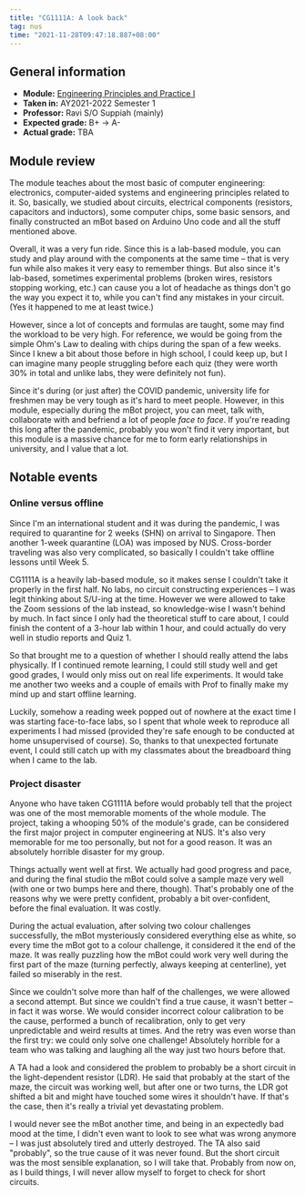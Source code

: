 ```yaml
---
title: "CG1111A: A look back"
tag: nus
time: "2021-11-28T09:47:18.887+08:00"
---
```


## General information

* **Module:** [Engineering Principles and Practice I](https://nusmods.com/modules/CG1111A)
* **Taken in:** AY2021-2022 Semester 1
* **Professor:** Ravi S/O Suppiah (mainly)
* **Expected grade:** B+ &rarr; A-
* **Actual grade:** TBA

## Module review

The module teaches about the most basic of computer engineering: electronics,
computer-aided systems and engineering principles related to it. So, basically,
we studied about circuits, electrical components (resistors, capacitors and
inductors), some computer chips, some basic sensors, and finally constructed an
mBot based on Arduino Uno code and all the stuff mentioned above.

Overall, it was a very fun ride. Since this is a lab-based module, you can study
and play around with the components at the same time &ndash; that is very fun
while also makes it very easy to remember things. But also since it's lab-based,
sometimes experimental problems (broken wires, resistors stopping working, etc.)
can cause you a lot of headache as things don't go the way you expect it to,
while you can't find any mistakes in your circuit. (Yes it happened to me at
least twice.)

However, since a lot of concepts and formulas are taught, some may find the
workload to be very high. For reference, we would be going from the simple
Ohm's Law to dealing with chips during the span of a few weeks. Since I knew a
bit about those before in high school, I could keep up, but I can imagine many
people struggling before each quiz (they were worth 30% in total and unlike
labs, they were definitely not fun).

Since it's during (or just after) the COVID pandemic, university life for
freshmen may be very tough as it's hard to meet people. However, in this module,
especially during the mBot project, you can meet, talk with, collaborate with
and befriend a lot of people *face to face*. If you're reading this long after
the pandemic, probably you won't find it very important, but this module is a
massive chance for me to form early relationships in university, and I value
that a lot.

## Notable events

### Online versus offline

Since I'm an international student and it was during the pandemic, I was
required to quarantine for 2 weeks (SHN) on arrival to Singapore. Then another
1-week quarantine (LOA) was imposed by NUS. Cross-border traveling was also
very complicated, so basically I couldn't take offline lessons until Week 5.

CG1111A is a heavily lab-based module, so it makes sense I couldn't take it
properly in the first half. No labs, no circuit constructing experiences &ndash;
I was legit thinking about S/U-ing at the time. However we were allowed to take
the Zoom sessions of the lab instead, so knowledge-wise I wasn't behind by much.
In fact since I only had the theoretical stuff to care about, I could finish
the content of a 3-hour lab within 1 hour, and could actually do very well in
studio reports and Quiz 1.

So that brought me to a question of whether I should really attend the labs
physically. If I continued remote learning, I could still study well and get
good grades, I would only miss out on real life experiments. It would take me
another two weeks and a couple of emails with Prof to finally make my mind up
and start offline learning.

Luckily, somehow a reading week popped out of nowhere at the exact time I was
starting face-to-face labs, so I spent that whole week to reproduce all
experiments I had missed (provided they're safe enough to be conducted at home
unsupervised of course). So, thanks to that unexpected fortunate event, I could
still catch up with my classmates about the breadboard thing when I came to the
lab.

### Project disaster

Anyone who have taken CG1111A before would probably tell that the project was
one of the most memorable moments of the whole module. The project, taking a
whooping 50% of the module's grade, can be considered the first major project
in computer engineering at NUS. It's also very memorable for me too personally,
but not for a good reason. It was an absolutely horrible disaster for my group.

Things actually went well at first. We actually had good progress and pace, and
during the final studio the mBot could solve a sample maze very well (with one
or two bumps here and there, though). That's probably one of the reasons why we
were pretty confident, probably a bit over-confident, before the final
evaluation. It was costly.

During the actual evaluation, after solving two colour challenges successfully,
the mBot mysteriously considered everything else as white, so every time the
mBot got to a colour challenge, it considered it the end of the maze. It was
really puzzling how the mBot could work very well during the first part of the
maze (turning perfectly, always keeping at centerline), yet failed so miserably
in the rest.

Since we couldn't solve more than half of the challenges, we were allowed a
second attempt. But since we couldn't find a true cause, it wasn't better &ndash;
in fact it was worse. We would consider incorrect colour calibration to be the
cause, performed a bunch of recalibration, only to get very unpredictable and
weird results at times. And the retry was even worse than the first try: we
could only solve one challenge! Absolutely horrible for a team who was talking
and laughing all the way just two hours before that.

A TA had a look and considered the problem to probably be a short circuit in
the light-dependent resistor (LDR). He said that probably at the start of the
maze, the circuit was working well, but after one or two turns, the LDR got
shifted a bit and might have touched some wires it shouldn't have. If that's the
case, then it's really a trivial yet devastating problem.

I would never see the mBot another time, and being in an expectedly bad mood at
the time, I didn't even want to look to see what was wrong anymore &ndash; I was
just absolutely tired and utterly destroyed. The TA also said "probably", so
the true cause of it was never found. But the short circuit was the most
sensible explanation, so I will take that. Probably from now on, as I build
things, I will never allow myself to forget to check for short circuits.
